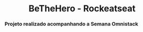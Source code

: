 <h1 style="text-align: center;"> BeTheHero - Rockeatseat </h1>
<h3> Projeto realizado acompanhando a Semana Omnistack </h3>
